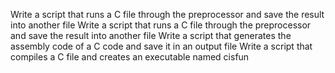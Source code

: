 Write a script that runs a C file through the preprocessor and save the result into another file
Write a script that runs a C file through the preprocessor and save the result into another file
Write a script that generates the assembly code of a C code and save it in an output file
Write a script that compiles a C file and creates an executable named cisfun
